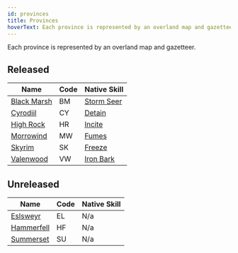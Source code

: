 ```yaml
---
id: provinces
title: Provinces
hoverText: Each province is represented by an overland map and gazetteer.
---
```


Each province is represented by an overland map and gazetteer.

## Released

| Name                                       | Code | Native Skill                                                      |
| ------------------------------------------ | ---- | ----------------------------------------------------------------- |
| [Black Marsh](/docs/provinces/black-marsh) | BM   | [Storm Seer](/docs/battles/enemy-skills/native-skills/storm-seer) |
| [Cyrodiil](/docs/provinces/cyrodiil)       | CY   | [Detain](/docs/battles/enemy-skills/native-skills/detain)         |
| [High Rock](/docs/provinces/high-rock)     | HR   | [Incite](/docs/battles/enemy-skills/native-skills/incite)         |
| [Morrowind](/docs/provinces/morrowind)     | MW   | [Fumes](/docs/battles/enemy-skills/native-skills/fumes)           |
| [Skyrim](/docs/provinces/skyrim)           | SK   | [Freeze](/docs/battles/enemy-skills/native-skills/freeze)         |
| [Valenwood](/docs/provinces/valenwood)     | VW   | [Iron Bark](/docs/battles/enemy-skills/native-skills/iron-bark)   |

## Unreleased

| Name                                                | Code | Native Skill |
| --------------------------------------------------- | ---- | ------------ |
| [Eslsweyr](/docs/provinces/unreleased/elsweyr)      | EL   | N/a          |
| [Hammerfell](/docs/provinces/unreleased/hammerfell) | HF   | N/a          |
| [Summerset](/docs/provinces/unreleased/summerset)   | SU   | N/a          |
